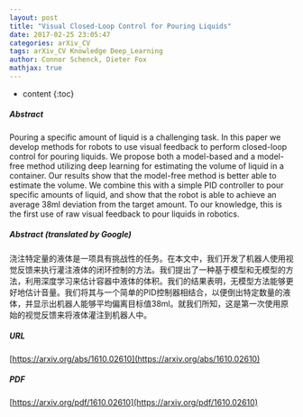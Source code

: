```yaml
---
layout: post
title: "Visual Closed-Loop Control for Pouring Liquids"
date: 2017-02-25 23:05:47
categories: arXiv_CV
tags: arXiv_CV Knowledge Deep_Learning
author: Connor Schenck, Dieter Fox
mathjax: true
---
```


* content
{:toc}

##### Abstract
Pouring a specific amount of liquid is a challenging task. In this paper we develop methods for robots to use visual feedback to perform closed-loop control for pouring liquids. We propose both a model-based and a model-free method utilizing deep learning for estimating the volume of liquid in a container. Our results show that the model-free method is better able to estimate the volume. We combine this with a simple PID controller to pour specific amounts of liquid, and show that the robot is able to achieve an average 38ml deviation from the target amount. To our knowledge, this is the first use of raw visual feedback to pour liquids in robotics.

##### Abstract (translated by Google)
浇注特定量的液体是一项具有挑战性的任务。在本文中，我们开发了机器人使用视觉反馈来执行灌注液体的闭环控制的方法。我们提出了一种基于模型和无模型的方法，利用深度学习来估计容器中液体的体积。我们的结果表明，无模型方法能够更好地估计音量。我们将其与一个简单的PID控制器相结合，以便倒出特定数量的液体，并显示出机器人能够平均偏离目标值38ml。就我们所知，这是第一次使用原始的视觉反馈来将液体灌注到机器人中。

##### URL
[https://arxiv.org/abs/1610.02610](https://arxiv.org/abs/1610.02610)

##### PDF
[https://arxiv.org/pdf/1610.02610](https://arxiv.org/pdf/1610.02610)

